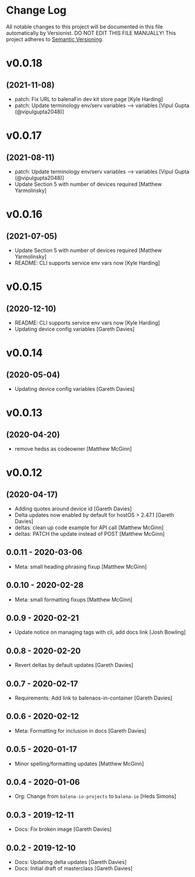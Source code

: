 # Change Log

All notable changes to this project will be documented in this file
automatically by Versionist. DO NOT EDIT THIS FILE MANUALLY!
This project adheres to [Semantic Versioning](http://semver.org/).

# v0.0.18
## (2021-11-08)

* patch: Fix URL to balenaFin dev kit store page [Kyle Harding]
* patch: Update terminology env/serv variables --> variables [Vipul Gupta (@vipulgupta2048)]

# v0.0.17
## (2021-08-11)

* patch: Update terminology env/serv variables --> variables [Vipul Gupta (@vipulgupta2048)]
* Update Section 5 with number of devices required [Matthew Yarmolinsky]

# v0.0.16
## (2021-07-05)

* Update Section 5 with number of devices required [Matthew Yarmolinsky]
* README: CLI supports service env vars now [Kyle Harding]

# v0.0.15
## (2020-12-10)

* README: CLI supports service env vars now [Kyle Harding]
* Updating device config variables [Gareth Davies]

# v0.0.14
## (2020-05-04)

* Updating device config variables [Gareth Davies]

# v0.0.13
## (2020-04-20)

* remove hedss as codeowner [Matthew McGinn]

# v0.0.12
## (2020-04-17)

* Adding quotes around device id [Gareth Davies]
* Delta updates now enabled by default for hostOS > 2.47.1 [Gareth Davies]
* deltas: clean up code example for API call [Matthew McGinn]
* deltas: PATCH the update instead of POST [Matthew McGinn]

## 0.0.11 - 2020-03-06

* Meta: small heading phrasing fixup [Matthew McGinn]

## 0.0.10 - 2020-02-28

* Meta: small formatting fixups [Matthew McGinn]

## 0.0.9 - 2020-02-21

* Update notice on managing tags with cli, add docs link [Josh Bowling]

## 0.0.8 - 2020-02-20

* Revert deltas by default  updates [Gareth Davies]

## 0.0.7 - 2020-02-17

* Requirements: Add link to balenaos-in-container [Gareth Davies]

## 0.0.6 - 2020-02-12

* Meta: Formatting for inclusion in docs [Gareth Davies]

## 0.0.5 - 2020-01-17

* Minor spelling/formatting updates [Matthew McGinn]

## 0.0.4 - 2020-01-06

* Org: Change from `balena-io-projects` to `balena-io` [Heds Simons]

## 0.0.3 - 2019-12-11

* Docs: Fix broken image [Gareth Davies]

## 0.0.2 - 2019-12-10

* Docs: Updating delta updates [Gareth Davies]
* Docs: Initial draft of masterclass [Gareth Davies]
